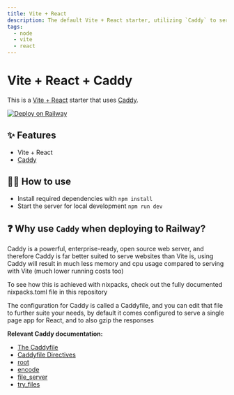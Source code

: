 ```yaml
---
title: Vite + React
description: The default Vite + React starter, utilizing `Caddy` to serve the built app
tags:
  - node
  - vite
  - react
---
```


# Vite + React + Caddy

This is a [Vite + React](https://vitejs.dev/guide/#trying-vite-online) starter that uses [Caddy](https://caddyserver.com/).

[![Deploy on Railway](https://railway.app/button.svg)](https://railway.app/template/NeiLty?referralCode=ySCnWl)

## ✨ Features

- Vite + React
- [Caddy](https://caddyserver.com/)

## 💁‍♀️ How to use

- Install required dependencies with `npm install`
- Start the server for local development `npm run dev`

## ❓ Why use `Caddy` when deploying to Railway?

Caddy is a powerful, enterprise-ready, open source web server, and therefore Caddy is far better suited to serve websites than Vite is, using Caddy will result in much less memory and cpu usage compared to serving with Vite (much lower running costs too)

To see how this is achieved with nixpacks, check out the fully documented nixpacks.toml file in this repository

The configuration for Caddy is called a Caddyfile, and you can edit that file to further suite your needs, by default it comes configured to serve a single page app for React, and to also gzip the responses

**Relevant Caddy documentation:**

- [The Caddyfile](https://caddyserver.com/docs/caddyfile)
- [Caddyfile Directives](https://caddyserver.com/docs/caddyfile/directives)
- [root](https://caddyserver.com/docs/caddyfile/directives/root)
- [encode](https://caddyserver.com/docs/caddyfile/directives/encode)
- [file_server](https://caddyserver.com/docs/caddyfile/directives/file_server)
- [try_files](https://caddyserver.com/docs/caddyfile/directives/try_files)